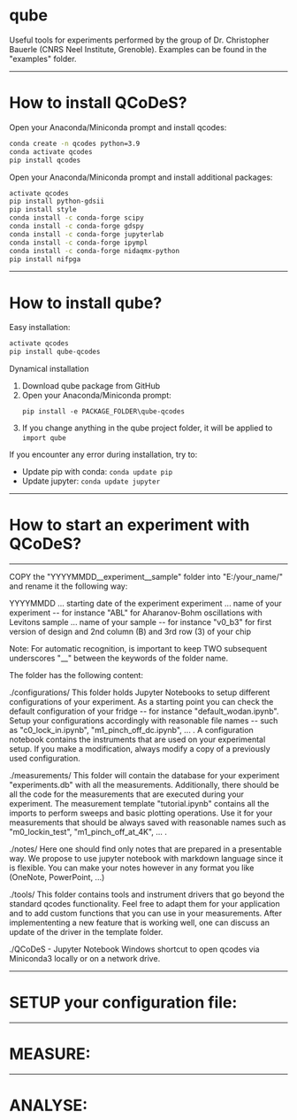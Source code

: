 # qube
Useful tools for experiments performed by the group of Dr. Christopher Bauerle (CNRS Neel Institute, Grenoble).
Examples can be found in the "examples" folder.
_______________________________________
# How to install QCoDeS?

Open your Anaconda/Miniconda prompt and install qcodes:

```sh
conda create -n qcodes python=3.9
conda activate qcodes
pip install qcodes
```

Open your Anaconda/Miniconda prompt and install additional packages:

```sh
activate qcodes
pip install python-gdsii
pip install style
conda install -c conda-forge scipy
conda install -c conda-forge gdspy
conda install -c conda-forge jupyterlab
conda install -c conda-forge ipympl
conda install -c conda-forge nidaqmx-python
pip install nifpga
```
_______________________________________
# How to install qube?

Easy installation:

```sh
activate qcodes
pip install qube-qcodes
```

Dynamical installation
1. Download qube package from GitHub
2. Open your Anaconda/Miniconda prompt:
    ```
    pip install -e PACKAGE_FOLDER\qube-qcodes
    ```
3. If you change anything in the qube project folder, it will be applied to ```import qube```

If you encounter any error during installation, try to:
- Update pip with conda: ```conda update pip```
- Update jupyter: ```conda update jupyter```
_______________________________________
# How to start an experiment with QCoDeS?
____
COPY the "YYYYMMDD__experiment__sample" folder into "E:/your_name/" and rename it the following way:

YYYYMMDD   ... starting date of the experiment
experiment ... name of your experiment -- for instance "ABL" for Aharanov-Bohm oscillations with Levitons
sample     ... name of your sample -- for instance "v0_b3" for first version of design and 2nd column (B) and 3rd row (3) of your chip

Note: For automatic recognition, is important to keep TWO subsequent underscores "__" between the keywords of the folder name.

The folder has the following content:

./configurations/ 
  This folder holds Jupyter Notebooks to setup different configurations of your experiment.
  As a starting point you can check the default configuration of your fridge -- for instance "default_wodan.ipynb".
  Setup your configurations accordingly with reasonable file names -- such as "c0_lock_in.ipynb",  "m1_pinch_off_dc.ipynb", ... .
  A configuration notebook contains the instruments that are used on your experimental setup.
  If you make a modification, always modify a copy of a previously used configuration.


./measurements/
  This folder will contain the database for your experiment "experiments.db" with all the measurements.
  Additionally, there should be all the code for the measurements that are executed during your experiment.
  The measurement template "tutorial.ipynb" contains all the imports to perform sweeps and basic plotting operations.
  Use it for your measurements that should be always saved with reasonable names such as "m0_lockin_test", "m1_pinch_off_at_4K", ... .
  

./notes/
  Here one should find only notes that are prepared in a presentable way.
  We propose to use jupyter notebook with markdown language since it is flexible.
  You can make your notes however in any format you like (OneNote, PowerPoint, ...)


./tools/
  This folder contains tools and instrument drivers that go beyond the standard qcodes functionality.
  Feel free to adapt them for your application and to add custom functions that you can use in your measurements.
  After implemententing a new feature that is working well, one can discuss an update of the driver in the template folder.
  
./QCoDeS - Jupyter Notebook
  Windows shortcut to open qcodes via Miniconda3 locally or on a network drive.


_____
# SETUP your configuration file:

_____
# MEASURE:

_____
# ANALYSE:


